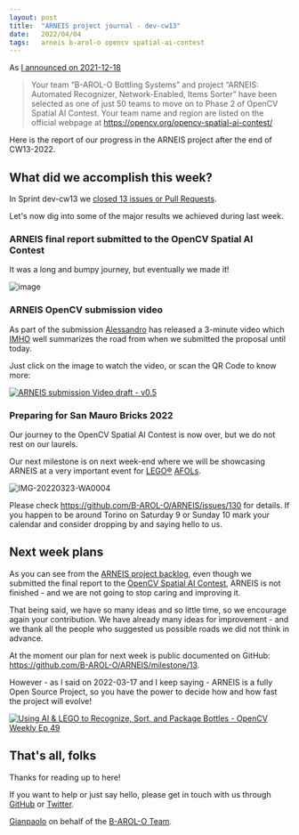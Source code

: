 ```yaml
---
layout: post
title:  "ARNEIS project journal - dev-cw13"
date:   2022/04/04
tags: 	arneis b-arol-o opencv spatial-ai-contest
---
```


<!--
<a href="https://opencv.org/opencv-spatial-ai-contest/#finalists"><img src="https://user-images.githubusercontent.com/75182/146637995-3266f15d-81a4-4470-a337-965404340121.jpg" alt="OpenCV Spatial AI Contest Finalist" width="40%"></a>

Welcome to our weekly status report of the [ARNEIS project](https://github.com/B-AROL-O/ARNEIS)!
-->

As [I announced on 2021-12-18](https://gmacario.github.io/posts/2021-12-18-arneis-spatial-ai-finalist)

> Your team “B-AROL-O Bottling Systems” and project “ARNEIS: Automated Recognizer, Network-Enabled, Items Sorter” have been selected as one of just 50 teams to move on to Phase 2 of OpenCV Spatial AI Contest.
> Your team name and region are listed on the official webpage at <https://opencv.org/opencv-spatial-ai-contest/>

Here is the report of our progress in the ARNEIS project after the end of CW13-2022.

## What did we accomplish this week?

In Sprint dev-cw13 we [closed 13 issues or Pull Requests](https://github.com/B-AROL-O/ARNEIS/issues?q=is%3Aclosed+milestone%3Adev-cw13).

<!-- TODO: Add screenshot of <https://github.com/orgs/B-AROL-O/projects/1/views/5> -->

Let's now dig into some of the major results we achieved during last week.

### ARNEIS final report submitted to the OpenCV Spatial AI Contest

It was a long and bumpy journey, but eventually we made it!

![image](https://user-images.githubusercontent.com/75182/160729999-c74c061b-531a-4fd3-90f2-1698ac249818.png)

### ARNEIS OpenCV submission video

As part of the submission [Alessandro](https://github.com/alv67) has released a 3-minute video which [IMHO](https://www.theatlantic.com/technology/archive/2018/05/there-is-only-one-thing-imho-can-mean/559481/) well summarizes the road from when we submitted the proposal until today.

Just click on the image to watch the video, or scan the QR Code to know more:

[![ARNEIS submission Video draft - v0.5](https://img.youtube.com/vi/qHFRRHWtTqY/0.jpg)](https://www.youtube.com/watch?v=qHFRRHWtTqY "ARNEIS submission Video draft - v0.5")

### Preparing for San Mauro Bricks 2022

Our journey to the OpenCV Spatial AI Contest is now over, but we do not rest on our laurels.

Our next milestone is on next week-end where we will be showcasing ARNEIS at a very important event for [LEGO&reg;](https://www.lego.com/) [AFOLs](https://www.facebook.com/AFOL-Adult-Fan-Of-Lego--373554809322775/).

![IMG-20220323-WA0004](https://user-images.githubusercontent.com/75182/160247180-c4eaea7d-c804-41d7-ac84-f2d59346f0dd.jpg)

Please check <https://github.com/B-AROL-O/ARNEIS/issues/130> for details. If you happen to be around Torino on Saturday 9 or Sunday 10 mark your calendar and consider dropping by and saying hello to us.

## Next week plans

As you can see from the [ARNEIS project backlog](https://github.com/B-AROL-O/ARNEIS/issues), even though we submitted the final report to the [OpenCV Spatial AI Contest](https://opencv.org/opencv-spatial-ai-contest/), ARNEIS is not finished - and we are not going to stop caring and improving it.

That being said, we have so many ideas and so little time, so we encourage again your contribution.
We have already many ideas for improvement - and we thank all the people who suggested us possible roads we did not think in advance.

At the moment our plan for next week is public documented on GitHub: <https://github.com/B-AROL-O/ARNEIS/milestone/13>.

However - as I said on 2022-03-17 and I keep saying - ARNEIS is a fully Open Source Project, so you have the power to decide how and how fast the project will evolve!

[![Using AI & LEGO to Recognize, Sort, and Package Bottles - OpenCV Weekly Ep 49](https://img.youtube.com/vi/nwAOgkqVJMo/0.jpg)](https://www.youtube.com/watch?v=nwAOgkqVJMo "Using AI & LEGO to Recognize, Sort, and Package Bottles - OpenCV Weekly Ep 49")

<!-- TODO: Add screenshot of <https://github.com/orgs/B-AROL-O/projects/1/views/1> -->

## That's all, folks

Thanks for reading up to here!

<!-- Thanks for reading up to the end of such long post! -->

If you want to help or just say hello, please get in touch with us through [GitHub](https://github.com/B-AROL-O/ARNEIS) or [Twitter](https://twitter.com/baroloteam).

[Gianpaolo](https://github.com/gmacario) on behalf of the [B-AROL-O Team](https://github.com/b-arol-o).

<!-- EOF -->
